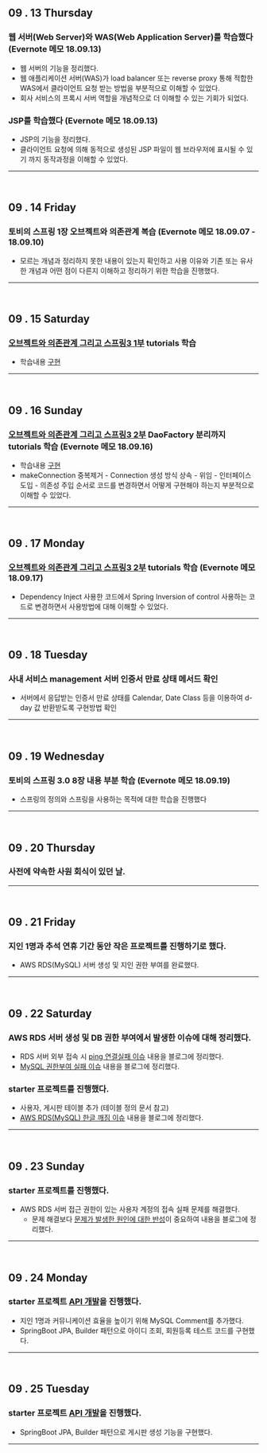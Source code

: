 
## 09 . 13 Thursday

### 웹 서버(Web Server)와 WAS(Web Application Server)를 학습했다 (Evernote 메모 18.09.13)
+ 웹 서버의 기능을 정리했다.
+ 웹 애플리케이션 서버(WAS)가 load balancer 또는 reverse proxy 통해 적합한 WAS에서 클라이언트 요청 받는 방법을 부분적으로 이해할 수 있었다.
+ 회사 서비스의 프록시 서버 역할을 개념적으로 더 이해할 수 있는 기회가 되었다.

### JSP를 학습했다 (Evernote 메모 18.09.13)
+ JSP의 기능을 정리했다.
+ 클라이언트 요청에 의해 동적으로 생성된 JSP 파일이 웹 브라우저에 표시될 수 있기 까지 동작과정을 이해할 수 있었다.

---
<br>

## 09 . 14 Friday

### 토비의 스프링 1장 오브젝트와 의존관계 복습 (Evernote 메모 18.09.07 - 18.09.10)
+ 모르는 개념과 정리하지 못한 내용이 있는지 확인하고 사용 이유와 기존 또는 유사한 개념과 어떤 점이 다른지 이해하고 정리하기 위한 학습을 진행했다.

---
<br>

## 09 . 15 Saturday

### [오브젝트와 의존관계 그리고 스프링3 1부](https://www.youtube.com/watch?v=SZydc3BS--s) tutorials 학습
+ 학습내용 [구현](https://github.com/nttejun/lecture-tutorial/tree/master/spring-denpendency/src/main/java/spring/dependency)

---
<br>

## 09 . 16 Sunday
 
### [오브젝트와 의존관계 그리고 스프링3 2부](https://www.youtube.com/watch?v=JI7RNrWqp7k) DaoFactory 분리까지 tutorials 학습 (Evernote 메모 18.09.16) 
+ 학습내용 [구현](https://github.com/nttejun/lecture-tutorial/tree/master/spring-denpendency/src/main/java/spring/dependency)
+ makeConnection 중복제거 - Connection 생성 방식 상속 - 위임 - 인터페이스 도입 - 의존성 주입 순서로 코드를 변경하면서 어떻게 구현해야 하는지 부분적으로 이해할 수 있었다.

---
<br>

## 09 . 17 Monday

### [오브젝트와 의존관계 그리고 스프링3 2부](https://www.youtube.com/watch?v=JI7RNrWqp7k) tutorials 학습 (Evernote 메모 18.09.17)
+ Dependency Inject 사용한 코드에서 Spring Inversion of control 사용하는 코드로 변경하면서 사용방법에 대해 이해할 수 있었다.

---
<br>

## 09 . 18 Tuesday

### 사내 서비스 management 서버 인증서 만료 상태 메서드 확인
+ 서버에서 응답받는 인증서 만료 상태를 Calendar, Date Class 등을 이용하여 d-day 값 반환받도록 구현방법 확인

---
<br>

## 09 . 19 Wednesday

### 토비의 스프링 3.0 8장 내용 부분 학습 (Evernote 메모 18.09.19)
+ 스프링의 정의와 스프링을 사용하는 목적에 대한 학습을 진행했다

---
<br>

## 09 . 20 Thursday

### 사전에 약속한 사원 회식이 있던 날.

---
<br>

## 09 . 21 Friday

### 지인 1명과 추석 연휴 기간 동안 작은 프로젝트를 진행하기로 했다.
+ AWS RDS(MySQL) 서버 생성 및 지인 권한 부여를 완료했다.

---
<br>

## 09 . 22 Saturday

### AWS RDS 서버 생성 및 DB 권한 부여에서 발생한 이슈에 대해 정리했다.
+ RDS 서버 외부 접속 시 [ping 연결실패 이슈](http://wjjeong.tistory.com/11) 내용을 블로그에 정리했다.
+ [MySQL 권한부여 실패 이슈](http://wjjeong.tistory.com/10) 내용을 블로그에 정리했다.

### starter 프로젝트를 진행했다.
+ 사용자, 게시판 테이블 추가 (테이블 정의 문서 참고)
+ [AWS RDS(MySQL) 한글 깨짐 이슈](http://wjjeong.tistory.com/12) 내용을 블로그에 정리했다.

---
<br>

## 09 . 23 Sunday

### starter 프로젝트를 진행했다.
+ AWS RDS 서버 접근 권한이 있는 사용자 계정의 접속 실패 문제를 해결했다.
    + 문제 해결보다 [문제가 발생한 원인에 대한 반성](http://wjjeong.tistory.com/13)이 중요하여 내용을 블로그에 정리했다.

---
<br>

## 09 . 24 Monday

### starter 프로젝트 [API 개발](https://github.com/nttejun/starter-api/tree/master/src/main/java/starter/api)을 진행했다.
+ 지인 1명과 커뮤니케이션 효율을 높이기 위해 MySQL Comment를 추가했다.
+ SpringBoot JPA, Builder 패턴으로 아이디 조회, 회원등록 테스트 코드를 구현했다.

---
<br>

## 09 . 25 Tuesday

### starter 프로젝트 [API 개발](https://github.com/nttejun/starter-api)을 진행했다.
+ SpringBoot JPA, Builder 패턴으로 게시판 생성 기능을 구현했다.

---
<br>





